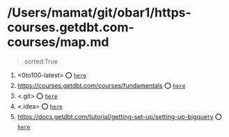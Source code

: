 
# /Users/mamat/git/obar1/https-courses.getdbt.com-courses/map.md
> sorted:True
1. <0to100-latest> :o: [`here`](./0to100-latest/readme.md)
1. <https://courses.getdbt.com/courses/fundamentals> :o: [`here`](./https:§§courses.getdbt.com§courses§fundamentals/readme.md)
1. <.git> :o: [`here`](./.git/readme.md)
1. <.idea> :o: [`here`](./.idea/readme.md)
1. <https://docs.getdbt.com/tutorial/getting-set-up/setting-up-bigquery> :o: [`here`](./https:§§docs.getdbt.com§tutorial§getting-set-up§setting-up-bigquery/readme.md)
        